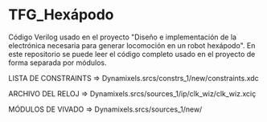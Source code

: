 # TFG_Hexápodo
Código Verilog usado en el proyecto "Diseño e implementación de la electrónica necesaria para generar locomoción en un robot hexápodo".
En este repositorio se puede leer el código completo usado en el proyecto de forma separada por módulos. 

LISTA DE CONSTRAINTS => Dynamixels.srcs/constrs_1/new/constraints.xdc

ARCHIVO DEL RELOJ => Dynamixels.srcs/sources_1/ip/clk_wiz/clk_wiz.xciç

MÓDULOS DE VIVADO => Dynamixels.srcs/sources_1/new/
